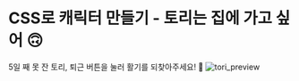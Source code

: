 # CSS로 캐릭터 만들기 - 토리는 집에 가고 싶어 🙃

5일 째 못 잔 토리, 퇴근 버튼을 눌러 활기를 되찾아주세요! 🥹
![tori_preview](https://user-images.githubusercontent.com/102042383/193048625-1984b4ba-0a62-4fd4-9351-c3f0d8816aeb.gif)
